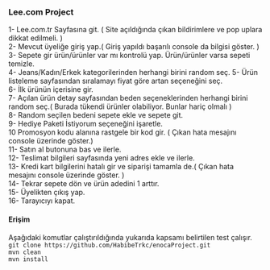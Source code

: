 ### Lee.com Project

1- Lee.com.tr Sayfasına git. ( Site açıldığında çıkan bildirimlere ve pop uplara dikkat edilmeli. )  
2- Mevcut üyeliğe giriş yap.( Giriş yapıldı başarılı console da bilgisi göster. )  
3- Sepete gir ürün/ürünler var mı kontrolü yap. Ürün/ürünler varsa sepeti temizle.  
4- Jeans/Kadın/Erkek kategorilerinden herhangi birini random seç.
5- Ürün listeleme sayfasından sıralamayı fiyat göre artan seçeneğini seç.  
6- İlk ürünün içerisine gir.  
7- Açılan ürün detay sayfasından beden seçeneklerinden herhangi birini random seç.( Burada tükendi ürünler olabiliyor. Bunlar hariç olmalı )  
8- Random seçilen bedeni sepete ekle ve sepete git.  
9- Hediye Paketi İstiyorum seçeneğini işaretle.  
10 Promosyon kodu alanına rastgele bir kod gir. ( Çıkan hata mesajını console
üzerinde göster.)  
11- Satın al butonuna bas ve ilerle.  
12- Teslimat bilgileri sayfasında yeni adres ekle ve ilerle.  
13- Kredi kart bilgilerini hatalı gir ve siparişi tamamla de.( Çıkan hata mesajını
console üzerinde göster. )  
14- Tekrar sepete dön ve ürün adedini 1 arttır.  
15- Üyelikten çıkış yap.  
16- Tarayıcıyı kapat.

#### Erişim
Aşağıdaki komutlar çalıştırıldığında yukarıda kapsamı belirtilen test çalışır.  
`git clone https://github.com/HabibeTrkc/enocaProject.git`  
`mvn clean`    
`mvn install`
